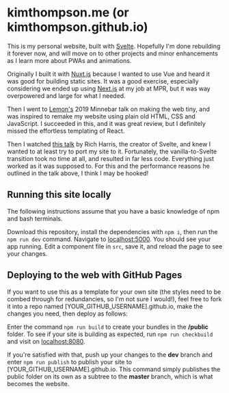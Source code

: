 # kimthompson.me (or kimthompson.github.io) 

This is my personal website, built with [Svelte](https://svelte.dev/). Hopefully I'm done rebuilding it forever now, and will move on to other projects and minor enhancements as I learn more about PWAs and animations.

Originally I built it with [Nuxt.js](https://nuxtjs.org) because I wanted to use Vue and heard it was good for building static sites. It was a good exercise, especially considering we ended up using [Next.js](https://nextjs.org) at my job at MPR, but it was way overpowered and large for what I needed.

Then I went to [Lemon's](https://ahoylemon.xyz) 2019 Minnebar talk on making the web tiny, and was inspired to remake my website using plain old HTML, CSS and JavaScript. I succeeded in this, and it was great review, but I definitely missed the effortless templating of React.

Then I watched [this talk](https://www.youtube.com/watch?v=AdNJ3fydeao) by Rich Harris, the creator of Svelte, and knew I wanted to at least try to port my site to it. Fortunately, the vanilla-to-Svelte transition took no time at all, and resulted in far less code. Everything just worked as it was supposed to. For this and the performance reasons he outlined in the talk above, I think I may be hooked!

## Running this site locally

The following instructions assume that you have a basic knowledge of npm and bash terminals.

Download this repository, install the dependencies with `npm i`, then run the `npm run dev` command. Navigate to [localhost:5000](http://localhost:5000). You should see your app running. Edit a component file in `src`, save it, and reload the page to see your changes.

## Deploying to the web with GitHub Pages

If you want to use this as a template for your own site (the styles need to be combed through for redundancies, so I'm not sure I would!), feel free to fork it into a repo named [YOUR_GITHUB_USERNAME].github.io, make the changes you need, then deploy as follows:

Enter the command `npm run build` to create your bundles in the **/public** folder. To see if your site is building as expected, run `npm run checkbuild` and visit on [localhost:8080](http://localhost:8080).

If you're satisfied with that, push up your changes to the **dev** branch and enter `npm run publish` to publish your site to [YOUR_GITHUB_USERNAME].github.io. This command simply publishes the public folder on its own as a subtree to the **master** branch, which is what becomes the website.
